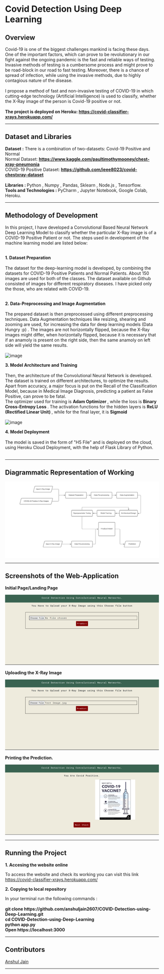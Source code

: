 # Covid Detection Using Deep Learning
<h2>Overview</h2>
Covid-19 is one of the biggest challenges mankind is facing these days. One of the important factors, which can prove to be revolutionary in our fight against the ongoing pandemic is the fast and reliable ways of testing. Invasive methods of testing is a cumbersome process and might prove to be road-block in our road to fast testing. Moreover, there is a chance of spread of infection, while using the invasive methods, due to highly contagious nature of the disease. <br> <br>
I propose a method of fast and non-invasive testing of COVID-19 in which cutting-edge technology (Artificial Intelligence) is used to classify, whether the X-Ray image of the person is Covid-19 positive or not. <br> <br>
<b>The project is deployed on Heroku: <a href="https://covid-classifier-xrays.herokuapp.com/">https://covid-classifier-xrays.herokuapp.com/</a></b>
<hr>
<h2>Dataset and Libraries</h2>
<p>
  <b>Dataset :</b> There is a combination of two-datasets: Covid-19 Positive and Normal <br>
Normal Dataset: <b><a href="https://www.kaggle.com/paultimothymooney/chest-xray-pneumonia">https://www.kaggle.com/paultimothymooney/chest-xray-pneumonia</a></b><br>
COVID-19 Positive Dataset: <b><a href="https://github.com/ieee8023/covid-chestxray-dataset">https://github.com/ieee8023/covid-chestxray-dataset</a></b><br> <br>
<b>Libraries : </b>Python , Numpy , Pandas, Sklearn , Node.js , Tensorflow.<br>
<b>Tools and Technologies : </b>PyCharm , Jupyter Notebook, Google Colab, Heroku.<br>
</p>
<hr>
<h2>Methodology of Development</h2>
<p>
In this project, I have developed a Convolutional Based Neural Network Deep Learning Model to classify whether the particular X-Ray image is of a COVID-19 Positive Patient or not. The steps used in development of the machine learning model are listed below: <br> <br>
  
  <b> 1. Dataset Preparation </b> <br> <br> The dataset for the deep-learning model is developed, by combining the datasets for COVID-19 Positive Patients and Normal Patients. About 150 images are used for both of the classes. The dataset available on Github consisted of images for different respiratory diseases. I have picked only the those, who are related with COVID-19. <br> <br>
  
  <b> 2. Data-Preprocessing and Image Augmentation </b> <br> <br> The prepared dataset is then preprocessed using different preprocessing techniques. Data Augmentation techniques like resizing, shearing and zooming are used, for increasing the data for deep learning models (Data Hungry :p) . The images are not horizontally flipped, because the X-Ray images might differ, when horizontally flipped, because it is necessary that if an anamoly is present on the right side, then the same anamoly on left side will yield the same results. <br> <br>
  ![image](https://user-images.githubusercontent.com/48025630/134042565-0891001e-df66-4ed8-8fc5-21697c264273.png)

  
  <b> 3. Model Architecture and Training </b> <br> <br> Then, the architecture of the Convolutional Neural Network is developed. The dataset is trained on different architectures, to optimize the results. Apart from accuracy, a major focus is put on the Recall of the Classification Model, because in Medical Image Diagnosis, predicting a patient as False Positive, can prove to be fatal. <br> The optimizer used for training is <b> Adam Optimizer </b>, while the loss is <b> Binary Cross-Entropy Loss </b>. The activation functions for the hidden layers is <b> ReLU (Rectified Linear Unit) </b>, while for the final layer, it is <b> Sigmoid </b> <br> <br>
  ![image](https://user-images.githubusercontent.com/48025630/134043789-5345da42-22b1-4afb-a0e5-784f005d7d8a.png)

  
  <b> 4. Model Deployment </b> <br> <br> The model is saved in the form of "H5 File" and is deployed on the cloud, using Heroku Cloud Deployment, with the help of Flask Library of Python. <br> <br>
 
</p>
 <hr>
 <h2>Diagrammatic Representation of Working</h2>
 <img src="https://github.com/anshuljain2607/COVID-Detection-using-Deep-Learning/blob/master/Screenshots/Working.PNG">
<hr>
<h2>Screenshots of the Web-Application</h2>
<b><p>Initial Page/Landing Page</p></b>
<img src="https://github.com/anshuljain2607/COVID-Detection-using-Deep-Learning/blob/master/Screenshots/1.PNG">
<b><p>Uploading the X-Ray Image</p></b>
<img src="https://github.com/anshuljain2607/COVID-Detection-using-Deep-Learning/blob/master/Screenshots/2.PNG">
<b><p>Printing the Prediction.</p></b>
<img src="https://github.com/anshuljain2607/COVID-Detection-using-Deep-Learning/blob/master/Screenshots/3.PNG">
<hr>
<h2>Running the Project</h2>
<p><b>1. Accesing the website online </b></p>
  <p> To access the website and check its working you can visit this link <a href="https://covid-classifier-xrays.herokuapp.com/">https://covid-classifier-xrays.herokuapp.com/</a> <br>
 <p><b>2. Copying to local repository </b></p>
  <p> In your terminal run the following commands : <br><br>
     <b>
     git clone https://github.com/anshuljain2607/COVID-Detection-using-Deep-Learning.git<br>
     cd COVID-Detection-using-Deep-Learning<br>
     python app.py<br>
     Open https://localhost:3000 <br>
     </b>
  </p>
 <hr>
 <h2>Contributors</h2>
 <p><a href="https://github.com/anshuljain2607">Anshul Jain</a></p>
 <hr>
